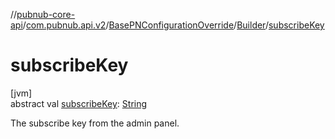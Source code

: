 //[pubnub-core-api](../../../../index.md)/[com.pubnub.api.v2](../../index.md)/[BasePNConfigurationOverride](../index.md)/[Builder](index.md)/[subscribeKey](subscribe-key.md)

# subscribeKey

[jvm]\
abstract val [subscribeKey](subscribe-key.md): [String](https://kotlinlang.org/api/latest/jvm/stdlib/kotlin/-string/index.html)

The subscribe key from the admin panel.
